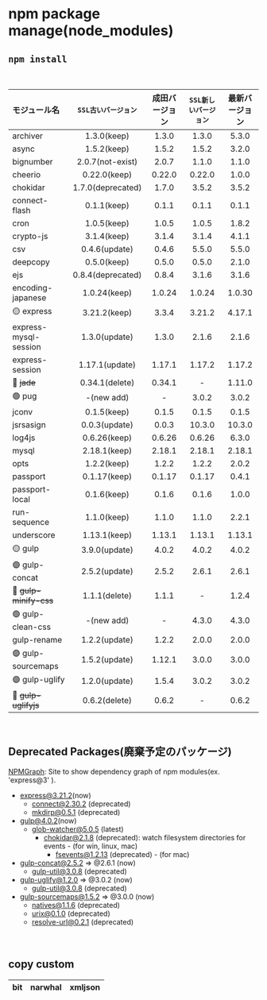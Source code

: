 npm package manage(node_modules)
==

## ```npm install```
<br>

|モジュール名|`SSL古いバージョン`|成田バージョン|`SSL新しいバージョン`|最新バージョン|
|:---|:---:|:---:|:---:|:---:|
|archiver|1.3.0(keep)|1.3.0|1.3.0|5.3.0|
|async|1.5.2(keep)|1.5.2|1.5.2|3.2.0|
|bignumber|2.0.7(not-exist)|2.0.7|1.1.0|1.1.0|
|cheerio|0.22.0(keep)|0.22.0|0.22.0|1.0.0|
|chokidar|1.7.0(deprecated)|1.7.0|3.5.2|3.5.2|
|connect-flash|0.1.1(keep)|0.1.1|0.1.1|0.1.1|
|cron|1.0.5(keep)|1.0.5|1.0.5|1.8.2|
|crypto-js|3.1.4(keep)|3.1.4|3.1.4|4.1.1|
|csv|0.4.6(update)|0.4.6|5.5.0|5.5.0|
|deepcopy|0.5.0(keep)|0.5.0|0.5.0|2.1.0|
|ejs|0.8.4(deprecated)|0.8.4|3.1.6|3.1.6|
|encoding-japanese|1.0.24(keep)|1.0.24|1.0.24|1.0.30|
|🟡 express|3.21.2(keep)|3.3.4|3.21.2|4.17.1|
|express-mysql-session|1.3.0(update)|1.3.0|2.1.6|2.1.6|
|express-session|1.17.1(update)|1.17.1|1.17.2|1.17.2|
|🔴 ~~jade~~|0.34.1(delete)|0.34.1|-|1.11.0|
|🟢 pug|-(new add)|-|3.0.2|3.0.2|
|jconv|0.1.5(keep)|0.1.5|0.1.5|0.1.5|
|jsrsasign|0.0.3(update)|0.0.3|10.3.0|10.3.0|
|log4js|0.6.26(keep)|0.6.26|0.6.26|6.3.0|
|mysql|2.18.1(keep)|2.18.1|2.18.1|2.18.1|
|opts|1.2.2(keep)|1.2.2|1.2.2|2.0.2|
|passport|0.1.17(keep)|0.1.17|0.1.17|0.4.1|
|passport-local|0.1.6(keep)|0.1.6|0.1.6|1.0.0|
|run-sequence|1.1.0(keep)|1.1.0|1.1.0|2.2.1|
|underscore|1.13.1(keep)|1.13.1|1.13.1|1.13.1|
|🟡 gulp|3.9.0(update)|4.0.2|4.0.2|4.0.2|
|🟣 gulp-concat|2.5.2(update)|2.5.2|2.6.1|2.6.1|
|🔴 ~~gulp-minify-css~~|1.1.1(delete)|1.1.1|-|1.2.4|
|🟢 gulp-clean-css|-(new add)|-|4.3.0|4.3.0|
|gulp-rename|1.2.2(update)|1.2.2|2.0.0|2.0.0|
|🟣 gulp-sourcemaps|1.5.2(update)|1.12.1|3.0.0|3.0.0|
|🟣 gulp-uglify|1.2.0(update)|1.5.4|3.0.2|3.0.2|
|🔴 ~~gulp-uglifyjs~~|0.6.2(delete)|0.6.2|-|0.6.2|
<br>

## Deprecated Packages(廃棄予定のパッケージ)
[NPMGraph](https://npmgraph.js.org/): Site to show dependency graph of npm modules(ex. 'express@3' ).

* express@3.21.2(now)   
    * connect@2.30.2 (deprecated)
    * mkdirp@0.5.1 (deprecated)    
* gulp@4.0.2(now)
    * glob-watcher@5.0.5 (latest)
      * chokidar@2.1.8 (deprecated): watch filesystem directories for events - (for win, linux, mac)
         * fsevents@1.2.13 (deprecated) - (for mac)
* gulp-concat@2.5.2 => @2.6.1 (now)
    * gulp-util@3.0.8 (deprecated)
* gulp-uglify@1.2.0 => @3.0.2 (now)
    * gulp-util@3.0.8 (deprecated)
* gulp-sourcemaps@1.5.2 => @3.0.0 (now)
    * natives@1.1.6 (deprecated)
    * urix@0.1.0 (deprecated)
    * resolve-url@0.2.1 (deprecated)

<br>

## copy custom　　

|bit|narwhal|xmljson|
|:---:|:---:|:---:|

